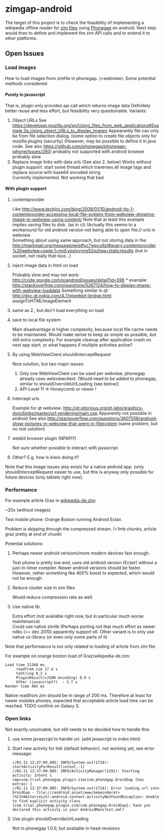 zimgap-android
======

The target of this project is to check the feasibility of implementing a wikipedia offline reader for
[zim files](http://openzim.org) using [Phonegap](http://www.phonegap.com/) on android. Next step would then
to define and implement the zim API calls and to extend it to other platforms.

Open Issues
-----------
### Load images
How to load images from zimfile in phonegap. (=webview). Some potential methods considered:		
			
#### Purely in javascript 
That is, plugin only provides api call which returns image data
Definitely better reuse and less effort, but feasibility very questionable. Variants:

1. Object URLs
	See https://developer.mozilla.org/en/Using_files_from_web_applications#Example.3a_Using_object_URLs_to_display_images
	Appearantly file can only be from file selection dialog.  (some option to create file objects only for mozilla plugins (security)
    (However, may be possible to define it in java code. See also https://github.com/phonegap/phonegap-iphone/issues/280)
 	probably not supported with android browser
    probably slow 
2. Replace image links with data urls 
	(See also 2. below)
	 Works without plugin support:
	 start some thread which traverses all image tags and replace source with base64 encoded string    
   Currently implemented. Not working that bad.     
#### With plugin support

1. contentprovider

	Like http://www.techjini.com/blog/2009/01/10/android-tip-1-contentprovider-accessing-local-file-system-from-webview-showing-image-in-webview-using-content/
    Note that at least this example implies saving files to disk. (as in c)) (Actually this seems to a workaround for old android version not being able to open file:// urls in webview   
    Something about using same approach, but not storing data in file: http://markmail.org/message/eeistfvc7wpcu6zl#query:contentprovider%20webview+page:1+mid:ypoixyyng52qzhqa+state:results (but in socket, not really that nice...)         
2. inject image data in html on load
  
	Probably slow and may not work: http://code.google.com/p/android/issues/detail?id=596         *
    example: http://stackoverflow.com/questions/5267124/how-to-display-image-with-webview-loaddata
	Something  similar in qt: http://doc.qt.nokia.com/4.7/qtwebkit-bridge.html assignToHTMLImageElement
3. same as 2., but don't load everything on load
4. save to local file system

	Main disadvantage is higher complexity, because local file cache needs to be maintained. Would make sense to keep
	as simple as possible, but still extra complexity: For example cleanup after application crash on next app start, or
	what happens if multiple activities active?
5. By using WebViewClient.shouldInterceptRequest

	Nice solution, but two major issues: 
	1. Only one WebViewClient can be used per webview, phonegap already uses webviewclient. (Would need to be added to  phonegap, similar to shouldOverrideUrlLoading (see below))
  	2. API-Level 11 => Honeycomb or newer !
6. Intercept urls

 	Example for qt webview: http://qt.gitorious.org/qt-labs/graphics-dojo/blobs/master/url-rendering/main.cpp
    Apparently not possible in android
    See also http://stackoverflow.com/questions/3607558/android-show-pictures-in-webview-that-arent-in-filesystem (same problem, but no real solution)
7. webkit browser plugin (NPAPI?) 

	Not sure whether possible to interact with javascript.           
8. Other? E.g. how is kiwix doing it?

Note that this image issues also exists for a native android app. (only shouldInterceptRequest easier to use, but this is anyway only
possible for future devices (only tablets right now).

### Performance

For example article Graz in [wikipedia-de.zim](http://openzim.org/download/zim5/wikipedia-de.zim): 

~20s (without images)

Test mobile phone: Orange Boston running Android Eclair.

Problem is skipping through the compressed stream. (~1mb chunks, article graz pretty at end of chunk)

Potential solutions:

1. Perhaps newer android versions/more modern devices fast enough.

	Test phone is pretty low end, uses old android version (Eclair) without a just-in-timer 
compiler. Newer android versions should be faster. However,  rather something like 400% boost to expected,
           			which would not be enough.
2. Reduce cluster size in zim files.
	
	Would reduce compression rate as well. 
	
3. Use native lib. 

	Extra effort (not available right now, but in particular much worse maintenance)  
	Could use native zimlib (Perhaps porting not that much effort as newer ndks (>= dec 2010) apparently support stl.
	Other variant is to only use native xz-library (or even only some parts of it)

Note that performance is not only related to loading of article from zim file: 

For example on orange boston load of Graz/wikipedia-de.zim:

```
Load time 21260 ms
	 readfrom zim 17.4 s
	 toString 0.2 s
	 PluginResult(=JSON encoding) 0.9 s
	 Other (javascript?)  ~ 3.7 s
Render time 485 ms 
```  	

Native readfrom zim should be in range of 200 ms. Therefore at least for newer mobiles phones,
expected that acceptable article load time can be reached. TODO confirm on Galaxy S.
 
 
### Open links
Not exactly unsolvable, but still needs to be decided how to handle this:        

1. use some javascript to handle url. (add javascript to index.html)
2. Start new activity for link (default behavior). not working yet, see error message:

	```
	//01-11 12:37:09.895: INFO/System.out(1714): startActivityForResult(intent,-1)
	//01-11 12:37:09.905: INFO/ActivityManager(1291): Starting activity: Intent { cmp=com.trial.phonegap.plugin.zim/com.phonegap.DroidGap (has extras) }
	//01-11 12:37:09.905: INFO/System.out(1714): Error loading url into DroidGap - file:///android_asset/www/Gemeinderat+(%C3%96sterreich):android.content.ActivityNotFoundException: Unable to find explicit activity class {com.trial.phonegap.plugin.zim/com.phonegap.DroidGap}; have you declared this activity in your AndroidManifest.xml?
    ```
3. Use plugin shouldOverrideUrlLoading

	Not in phonegap 1.0.0, but available in head revisions
      